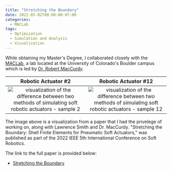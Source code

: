 ```yaml
---
title: "Stretching the Boundary"
date: 2022-05-02T00:00:00-07:00
categories:
  - MACLab
tags:
  - Optimization
  - Simulation and Analysis
  - Visualization
---
```


While obtaining my Master's Degree, I collaborated closely with the [MACLab](https://www.matterassembly.org/), a lab located at the University of Colorado's Boulder campus which is led by [Dr. Robert MacCurdy](https://www.colorado.edu/mechanical/robert-maccurdy).

| Robotic Actuator #2 | Robotic Actuator #12 |
| :-------------------------: | :-------------------------: |
| ![visualization of the difference between two methods of simulating soft robotic actuators - sample 2](https://jacob-haimes.github.io/assets/images/f2.png) | ![visualization of the difference between two methods of simulating soft robotic actuators - sample 12](https://jacob-haimes.github.io/assets/images/f12.png) |

The image above is a visualization from a paper that I had the privelege of working on, along with Lawrence Smith and Dr. MacCurdy. "Stretching the Boundary: Shell Finite Elements for Pneumatic Soft Actuators," was published as part of the 2022 IEEE 5th International Conference on Soft Robotics.

The link to the full paper is provided below:
- <a href="https://jacob-haimes.github.io/PDFs/Smith-Haimes-MacCurdy_Shell-Elements_ROBOSOFT.pdf" target="_blank" rel="noreferrer noopener">Stretching the Boundary</a>
